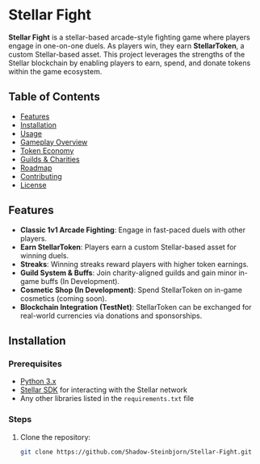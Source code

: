 # Stellar Fight

**Stellar Fight** is a stellar-based arcade-style fighting game where players engage in one-on-one duels. As players win, they earn **StellarToken**, a custom Stellar-based asset. This project leverages the strengths of the Stellar blockchain by enabling players to earn, spend, and donate tokens within the game ecosystem. 

## Table of Contents
- [Features](#features)
- [Installation](#installation)
- [Usage](#usage)
- [Gameplay Overview](#gameplay-overview)
- [Token Economy](#token-economy)
- [Guilds & Charities](#guilds--charities)
- [Roadmap](#roadmap)
- [Contributing](#contributing)
- [License](#license)

## Features

- **Classic 1v1 Arcade Fighting**: Engage in fast-paced duels with other players.
- **Earn StellarToken**: Players earn a custom Stellar-based asset for winning duels.
- **Streaks**: Winning streaks reward players with higher token earnings.
- **Guild System & Buffs**: Join charity-aligned guilds and gain minor in-game buffs (In Development).
- **Cosmetic Shop (In Development)**: Spend StellarToken on in-game cosmetics (coming soon).
- **Blockchain Integration (TestNet)**: StellarToken can be exchanged for real-world currencies via donations and sponsorships.

## Installation

### Prerequisites
- [Python 3.x](https://www.python.org/downloads/)
- [Stellar SDK](https://github.com/StellarCN/py-stellar-base) for interacting with the Stellar network
- Any other libraries listed in the `requirements.txt` file

### Steps
1. Clone the repository:
   ```bash
   git clone https://github.com/Shadow-Steinbjorn/Stellar-Fight.git